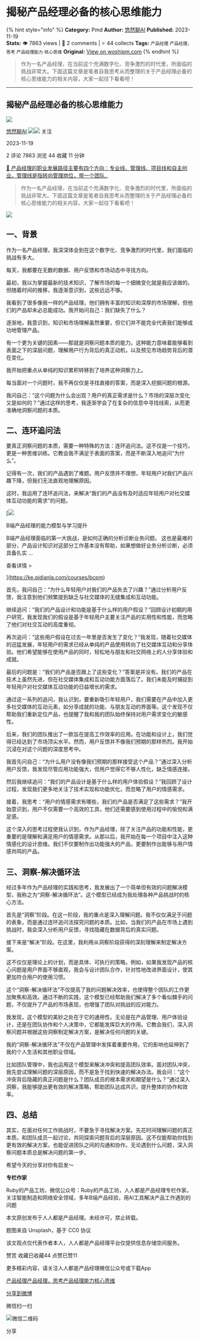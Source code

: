 # 揭秘产品经理必备的核心思维能力
{% hint style="info" %}
**Category:** Pmd
**Author:** [悠然聊AI](https://www.woshipm.com/u/1536905)
**Published:** 2023-11-19  
**Stats:** 👁️ 7863 views | 💬 2 comments | ⭐ 44 collects
**Tags:** `产品经理` `产品经理，思考` `产品经理能力` `核心思维`
**Original:** [View on woshipm.com](https://www.woshipm.com/pmd/5943035.html)
{% endhint %}
> 作为一名产品经理，在当前这个充满数字化、竞争激烈的时代里，所面临的挑战非常大。下面这篇文章是笔者自我思考从而整理的关于产品经理必备的核心思维能力的相关内容，大家一起往下看看吧！

---

## 揭秘产品经理必备的核心思维能力

[![](https://static.woshipm.com/view/woshipm_api_def_20230908102906_6127.jpeg?imageView2/1/w/72/h/72/q/100)](https://www.woshipm.com/u/1536905)

[悠然聊AI](https://www.woshipm.com/u/1536905) ![](https://static.woshipm.com/tag/1121_1@2x.png)![](https://static.woshipm.com/tag/2105_1@2x.png) 关注

2023-11-19

2 评论 7863 浏览 44 收藏 11 分钟

[🔗 产品经理的职业发展路径主要有四个方向：专业线、管理线、项目线和自主创业。管理线是指转向管理岗位，带一个团队..](https://ke.qidianla.com/courses/90pm)

> 作为一名产品经理，在当前这个充满数字化、竞争激烈的时代里，所面临的挑战非常大。下面这篇文章是笔者自我思考从而整理的关于产品经理必备的核心思维能力的相关内容，大家一起往下看看吧！

![](https://image.woshipm.com/2023/04/14/881c8d76-da8d-11ed-8198-00163e0b5ff3.png)

## 一、背景

作为一名产品经理，我深深体会到在这个数字化、竞争激烈的时代里，我们面临的挑战有多大。

每天，我都要在无数的数据、用户反馈和市场动态中寻找方向。

最初，我以为掌握最新的技术知识，了解市场的每一个细微变化就是我应该做的。但随着时间的推移，我逐渐意识到，这些远远不够。

我看到了很多像我一样的产品经理，他们拥有丰富的知识和深厚的市场理解，但他们的产品却未必总能成功。我开始问自己：我们缺失了什么？

逐渐地，我意识到，知识和市场理解虽然重要，但它们并不能完全代表我们能够成功地管理产品。

有一个更为关键的因素——那就是洞察问题本质的能力。这种能力意味着能够看到表面之下的深层问题，理解用户行为背后的真正动机，以及预见市场趋势背后的潜在变化。

我开始把重点从单纯的知识累积转移到了培养这种洞察力上。

每当面对一个问题时，我不再仅仅是寻找直接的答案，而是深入挖掘问题的根源。

我问自己：“这个问题为什么会出现？用户的真正需求是什么？市场的深层次变化又是如何的？”通过这样的思考，我逐渐学会了在复杂的信息中寻找线索，从而更准确地洞察问题的本质。

## 二、连环追问法

要真正洞察问题的本质，需要一种特殊的方法：连环追问法。这不仅是一个技巧，更是一种思维训练。它教会我不满足于表面的答案，而是不断深入地追问“为什么”。

记得有一次，我们的产品遇到了难题。用户反馈并不理想，年轻用户对我们产品兴趣下降，但我们无法直观地理解原因。

这时，我运用了连环追问法，来解决“我们的产品没有及时适应年轻用户对社交媒体互动功能的需求”的问题。

[![](https://image.woshipm.com/2023/08/02/1554eea8-30e3-11ee-88e7-00163e0b5ff3.png)

B端产品经理的能力模型与学习提升

B端产品经理面临的第一大挑战，是如何正确的分析诊断业务问题。 这也是最难的部分，产品设计知识对这部分工作基本没有帮助，如果想做好业务分析诊断，必须具备扎实 ...

查看详情 >

](https://ke.qidianla.com/courses/bcpm)

首先，我问自己：“为什么年轻用户对我们的产品失去了兴趣？”通过分析用户反馈，我注意到他们频繁提到缺乏与社交媒体的无缝集成和互动功能。

继续追问：“我们的产品设计和功能是基于什么样的用户假设？”回顾设计初期的用户研究，我发现我们的假设是基于年轻用户主要关注产品的实用性和性能，而忽略了他们对社交互动的高度重视。

再次追问：“这些用户假设在过去一年里是否发生了变化？”我发现，随着社交媒体的迅猛发展，年轻用户的需求已经从单纯的产品使用转向了社交媒体互动和分享体验。他们希望能够在使用产品的同时，轻松地与朋友和社交网络上的人分享体验和成就。

最后的问题是：“我们的产品是否跟上了这些变化？”答案是并没有。我们的产品在技术上虽然先进，但在社交媒体集成和互动功能方面落后了。我们未能及时捕捉到年轻用户对社交媒体互动功能的日益增长的需求。

通过这一系列的追问，我认识到，要重新吸引年轻用户，我们需要在产品中加入更多社交媒体的互动元素，如分享成就的功能、与朋友互动的界面等。这个发现不仅帮助我们重新定位产品，也提醒了我和我的团队始终保持对用户需求变化的敏感性。

后来，我们的团队推出了一款旨在提高工作效率的应用。在功能和设计上，我们觉得已经达到了市场顶尖水平。然而，用户反馈并不像我们预期的那样热烈。我开始沉浸在对这个问题的深度思考中。

我首先问自己：“为什么用户没有像我们预期的那样接受这个产品？”通过深入分析用户反馈，我发现尽管应用功能强大，但用户觉得它不够人性化，缺乏情感连接。

然后我继续追问：“我们的产品设计是基于什么样的用户体验假设？”我回顾了设计过程，发现我们更多地关注了技术实现和功能优化，而忽略了用户的情感需求。

接着，我思考：“用户的情感需求有哪些，我们的产品是否满足了这些需求？”我开始意识到，用户不仅需要一个高效的工具，他们还需要感到使用过程中的愉悦和满足感。

这个深入的思考过程使我认识到，作为产品经理，除了关注产品的功能和性能，更重要的是理解和满足用户的情感需求。从那以后，我开始在每一个项目中注入这种情感化的设计思维。我们不仅要制作出功能强大的产品，更要制作出能够与用户情感共鸣的产品。

## 三、洞察-解决循环法

经过多年作为产品经理的实践和思考，我发展出了一个简单但有效的问题解决模型，我称之为“洞察-解决循环法”。这个模型已经成为我处理各种产品挑战时的核心方法。

首先是“洞察”阶段。在这一阶段，我的重点是深入理解问题。我不仅仅满足于问题的表象，而是通过连环追问法探究问题的本质。比如，当我们的产品在市场上遇到挑战时，我会深入分析用户反馈，寻找隐藏在数据背后的真实问题。

接下来是“解决”阶段。在这里，我利用从洞察阶段获得的深刻理解来制定解决方案。

这不仅仅是理论上的计划，而是具体、可执行的策略。例如，如果我发现产品的核心问题是用户界面不够直观，我会与设计团队合作，针对性地改进界面设计，使其更加符合用户的使用习惯。

这个“洞察-解决循环法”不仅提高了我的问题解决效率，也使得整个团队的工作更加聚焦和高效。通过不断的实践，这个模型已经帮助我们解决了多个看似棘手的问题，不仅提升了产品的市场表现，也增强了团队对挑战的应对能力。

我发现，这个模型的美妙之处在于它的通用性。无论是在产品管理、用户体验设计，还是在团队协作和个人决策中，它都能发挥巨大的作用。它教会我们，深入洞察问题并根据这些洞察制定解决方案，是解决任何问题的关键。

我的“洞察-解决循环法”不仅在产品管理中发挥着重要作用，它的影响也延伸到了我的个人生活和其他职业领域。

比如团队管理中，我也运用这个模型来解决冲突和提高团队效率。面对团队冲突，我先尝试理解问题的深层原因，而不是急于找到快速的解决办法。我会问：“这个冲突背后隐藏的真正问题是什么？团队成员的根本需求和期望是什么？”通过深入洞察，我能够提出更有效的解决策略，帮助团队达成共识，提升整体的协作和效率。

## 四、总结

其实，在面对任何工作挑战时，不要急于寻找解决方案。先花时间理解问题的真正本质。和团队成员一起讨论，共同探索问题背后的深层原因。这不仅能帮助你找到更有效的解决方案，也能促进团队之间的沟通和协作。无论遇到什么问题，深入洞察问题本质总是解决问题的第一步。

希望今天的分享对你有启发～

**专栏作家**

Ruby的产品工坊，微信公众号：Ruby的产品工坊，人人都是产品经理专栏作家。关注智能制造和网络安全领域，多年B端产品经验，用AI工具解决产品工作遇到的问题

本文原创发布于人人都是产品经理。未经许可，禁止转载。

题图来自 Unsplash，基于 CC0 协议

该文观点仅代表作者本人，人人都是产品经理平台仅提供信息存储空间服务。

赞赏 收藏已收藏44 点赞已赞11

更多精彩内容，请关注人人都是产品经理微信公众号或下载App

[产品经理](https://www.woshipm.com/tag/pmd)[产品经理，思考](https://www.woshipm.com/tag/%e4%ba%a7%e5%93%81%e7%bb%8f%e7%90%86%ef%bc%8c%e6%80%9d%e8%80%83)[产品经理能力](https://www.woshipm.com/tag/%e4%ba%a7%e5%93%81%e7%bb%8f%e7%90%86%e8%83%bd%e5%8a%9b)[核心思维](https://www.woshipm.com/tag/%e6%a0%b8%e5%bf%83%e6%80%9d%e7%bb%b4)

[分享到微博](https://service.weibo.com/share/share.php?appkey=2775287854&title=揭秘产品经理必备的核心思维能力&url=https://www.woshipm.com/pmd/5943035.html&pic=https://image.woshipm.com/2023/04/14/881c8d76-da8d-11ed-8198-00163e0b5ff3.png)

微信扫一扫

![微信二维码](https://api.pwmqr.com/qrcode/create/?url=https://www.woshipm.com/pmd/5943035.html)

分享